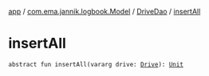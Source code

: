 [app](../../index.md) / [com.ema.jannik.logbook.Model](../index.md) / [DriveDao](index.md) / [insertAll](./insert-all.md)

# insertAll

`abstract fun insertAll(vararg drive: `[`Drive`](../-drive/index.md)`): `[`Unit`](https://kotlinlang.org/api/latest/jvm/stdlib/kotlin/-unit/index.html)